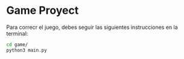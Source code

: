 # Game Proyect

Para correcr el juego, debes seguir las siguientes instrucciones en la terminal:

```sh
cd game/
python3 main.py
```

